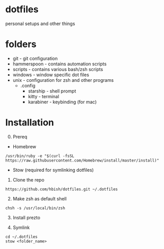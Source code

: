 # dotfiles

personal setups and other things

# folders

- git - git configuration
- hammerspoon - contains automation scripts
- scripts - contains various bash/zsh scripts
- windows - window specific dot files
- unix - configuration for zsh and other programs
  - .config
    - starship - shell prompt
    - kitty - terminal
    - karabiner - keybinding (for mac)

# Installation

0. Prereq
- Homebrew

```/usr/bin/ruby -e "$(curl -fsSL https://raw.githubusercontent.com/Homebrew/install/master/install)"```

- Stow (required for symlinking dotfiles)


1. Clone the repo

```
https://github.com/hbish/dotfiles.git ~/.dotfiles
```

2. Make zsh as default shell

```
chsh -s /usr/local/bin/zsh
```

3. Install prezto

4. Symlink

```
cd ~/.dotfiles
stow <folder_name>
```

